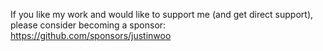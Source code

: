 If you like my work and would like to support me (and get direct support), please consider becoming a sponsor: https://github.com/sponsors/justinwoo
